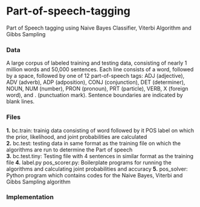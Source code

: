 # Part-of-speech-tagging
Part of Speech tagging using Naive Bayes Classifier, Viterbi Algorithm and Gibbs Sampling

### Data
A large corpus of labeled training and testing data, consisting of nearly 1 million words and 50,000 sentences. Each line consists of a word, followed by a space, followed by one of 12 part-of-speech tags: ADJ (adjective), ADV (adverb), ADP (adposition), CONJ (conjunction), DET (determiner), NOUN, NUM (number), PRON (pronoun), PRT (particle), VERB, X (foreign word), and . (punctuation mark). Sentence boundaries are indicated by blank lines.

### Files
**1.** bc.train: trainig data consisting of word followed by it POS label on which the prior, likelihood, and joint probabilities are calculated<br>
**2.** bc.test: testing data in same format as the training file on which the algorithms are run to determine the Part of speech<br>
**3.** bc.test.tiny: Testing file with 4 sentences in similar format as the training file
**4.** label.py pos_scorer.py: Boilerplate programs for running the algorithms and calculating joint probabilities and accuracy
**5.** pos_solver: Python program which contains codes for the Naive Bayes, Viterbi and Gibbs Sampling algorithm

### Implementation


